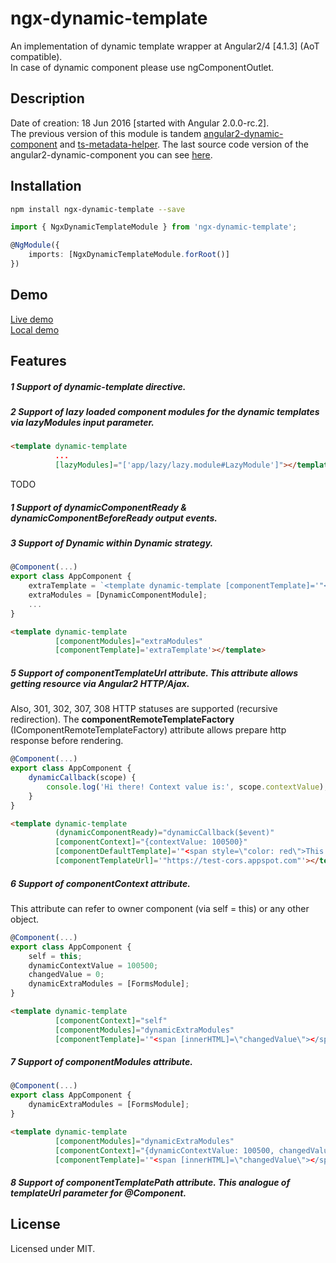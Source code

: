 # ngx-dynamic-template

An implementation of dynamic template wrapper at Angular2/4 [4.1.3] (AoT compatible).  
In case of dynamic component please use ngComponentOutlet.  

## Description

Date of creation: 18 Jun 2016 [started with Angular 2.0.0-rc.2].  
The previous version of this module is tandem [angular2-dynamic-component](https://www.npmjs.com/package/angular2-dynamic-component) and [ts-metadata-helper](https://www.npmjs.com/package/ts-metadata-helper). The last source code version of the angular2-dynamic-component you can see [here](https://github.com/apoterenko/ngx-dynamic-template/blob/858be91281634bcb06ec82dae40ee1f8eba56563/src/DynamicBase.ts).  

## Installation

```sh
npm install ngx-dynamic-template --save
```

```typescript
import { NgxDynamicTemplateModule } from 'ngx-dynamic-template';

@NgModule({
    imports: [NgxDynamicTemplateModule.forRoot()]
})
```

## Demo

[Live demo](https://apoterenko.github.io/ngx-dynamic-template)  
[Local demo](https://github.com/apoterenko/ngx-dynamic-template/tree/master/demo)  

## Features

##### **1** Support of **dynamic-template** directive.

##### **2** Support of lazy loaded component modules for the dynamic templates via **lazyModules** input parameter.

```html
<template dynamic-template
          ...
          [lazyModules]="['app/lazy/lazy.module#LazyModule']"></template>
```


TODO


##### **1** Support of **dynamicComponentReady** & **dynamicComponentBeforeReady** output events.

##### **3** Support of **Dynamic within Dynamic** strategy.

```typescript
@Component(...)
export class AppComponent {
	extraTemplate = `<template dynamic-template [componentTemplate]='"<span>Dynamic inside dynamic!</span>"'></template>`;
	extraModules = [DynamicComponentModule];
	...
}
```
```html
<template dynamic-template
          [componentModules]="extraModules"
          [componentTemplate]='extraTemplate'></template>
``` 

##### **5** Support of **componentTemplateUrl** attribute. This attribute allows getting resource via Angular2 HTTP/Ajax.  

Also, 301, 302, 307, 308 HTTP statuses are supported (recursive redirection). The **componentRemoteTemplateFactory** (IComponentRemoteTemplateFactory)
 attribute allows prepare http response before rendering.  

```typescript
@Component(...)
export class AppComponent {
	dynamicCallback(scope) {
		console.log('Hi there! Context value is:', scope.contextValue); // Hi there! Context value is: 100500
	}
}
```
```html
<template dynamic-template
          (dynamicComponentReady)="dynamicCallback($event)"
          [componentContext]="{contextValue: 100500}"
          [componentDefaultTemplate]='"<span style=\"color: red\">This is fallback template</span>"'
          [componentTemplateUrl]='"https://test-cors.appspot.com"'></template>
```          

##### **6** Support of **componentContext** attribute.  

This attribute can refer to owner component (via self = this) or any other object.  

```typescript
@Component(...)
export class AppComponent {
	self = this;
	dynamicContextValue = 100500;
	changedValue = 0;
	dynamicExtraModules = [FormsModule];
}
```
```html
<template dynamic-template
          [componentContext]="self"
          [componentModules]="dynamicExtraModules"
          [componentTemplate]='"<span [innerHTML]=\"changedValue\"></span><input type=\"text\" [(ngModel)]=\"dynamicContextValue\" (ngModelChange)=\"changedValue = $event\">"'></template>
```

##### **7** Support of **componentModules** attribute.

```typescript
@Component(...)
export class AppComponent {
	dynamicExtraModules = [FormsModule];
}
```
```html
<template dynamic-template
          [componentModules]="dynamicExtraModules"
          [componentContext]="{dynamicContextValue: 100500, changedValue: 0}"
          [componentTemplate]='"<span [innerHTML]=\"changedValue\"></span><input type=\"text\" [(ngModel)]=\"dynamicContextValue\" (ngModelChange)=\"changedValue = $event\">"'></template>
```

##### **8** Support of **componentTemplatePath** attribute. This analogue of **templateUrl** parameter for **@Component**.

## License

Licensed under MIT.